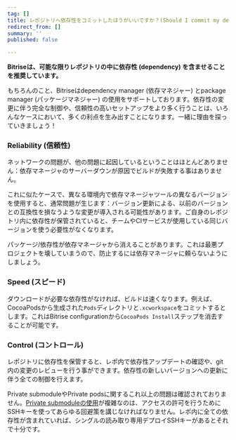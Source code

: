 ```yaml
---
tag: []
title: レポジトリへ依存性をコミットしたほうがいいですか？(Should I commit my dependencies into my repository?)
redirect_from: []
summary: ''
published: false

---
```

**Bitriseは、可能な限りレポジトリの中に依存性 (dependency) を含ませることを推奨しています。**

もちろんのこと、Bitriseはdependency manager (依存マネジャー) とpackage manager (パッケージマネジャー) の使用をサポートしております。依存性の変更に伴う完全な制御や、信頼性の高いセットアップをより多く行うことは、いろんなケースにおいて、多くの利点を生み出すことになります。一緒に理由を探っていきましょう！

### Reliability (信頼性)

ネットワークの問題が、他の問題に起因しているということはほとんどありません：依存マネージャのサーバーダウンが原因でビルドが失敗する事はありません。

これに似たケースで、異なる環境内で依存マネージャツールの異なるバージョンを使用すると、通常問題が生じます：バージョン更新による、以前のバージョンとの互換性を損なうような変更が導入される可能性があります。ご自身のレポジトリ内に依存性が保管されていると、チームやCIサービスが使用している同じバージョンを使う必要性がなくなります。

パッケージ/依存性が依存マネージャから消えることがあります。これは最悪プロジェクトを壊していまうので、防止するには依存マネージャに頼らないようにしましょう。

### Speed (スピード)

ダウンロードが必要な依存性がなければ、ビルドは速くなります。例えば、CocoaPodsから生成された`Pods`ディレクトリと`.xcworkspace`をコミットするとします。これはBitrise configurationから`CocoaPods Install`ステップを消去することが可能です。

### Control (コントロール)

レポジトリに依存性を保管すると、レポ内で依存性アップデートの確認や、git内の変更のレビューを行う事ができます。依存性の新しいバージョンへの更新に伴う全ての制御を行えます。

Private submoduleやPrivate podsに関するこれ以上の問題は確認されておりません。[Private submoduleの使用](/jp/faq/adding-projects-with-submodules/)が複雑なのは、アクセスの許可を行うためにSSHキーを使ってあらゆる回避策を講じなければなりません。レポ内に全ての依存性が含まれていれば、シングルの読み取り専用デプロイSSHキーがあるとそれで十分です。